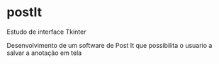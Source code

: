 # postIt
Estudo de interface Tkinter

Desenvolvimento de um software de Post It que possibilita o usuario a salvar a anotação em tela
